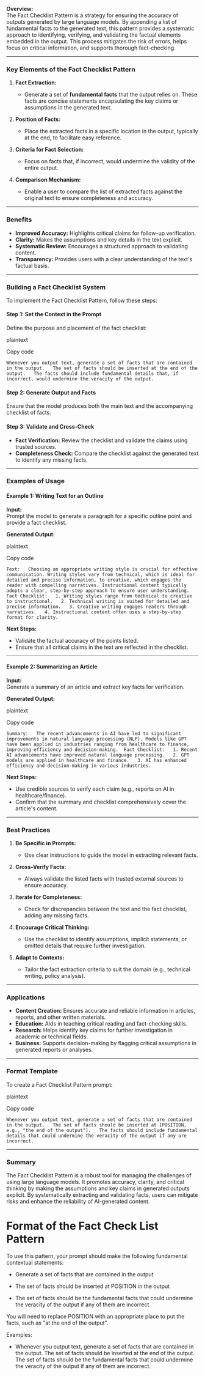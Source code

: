 **Overview:**  
The Fact Checklist Pattern is a strategy for ensuring the accuracy of outputs generated by large language models. By appending a list of fundamental facts to the generated text, this pattern provides a systematic approach to identifying, verifying, and validating the factual elements embedded in the output. This process mitigates the risk of errors, helps focus on critical information, and supports thorough fact-checking.

---

### **Key Elements of the Fact Checklist Pattern**

1. **Fact Extraction:**
    
    - Generate a set of **fundamental facts** that the output relies on. These facts are concise statements encapsulating the key claims or assumptions in the generated text.
2. **Position of Facts:**
    
    - Place the extracted facts in a specific location in the output, typically at the end, to facilitate easy reference.
3. **Criteria for Fact Selection:**
    
    - Focus on facts that, if incorrect, would undermine the validity of the entire output.
4. **Comparison Mechanism:**
    
    - Enable a user to compare the list of extracted facts against the original text to ensure completeness and accuracy.

---

### **Benefits**

- **Improved Accuracy:** Highlights critical claims for follow-up verification.
- **Clarity:** Makes the assumptions and key details in the text explicit.
- **Systematic Review:** Encourages a structured approach to validating content.
- **Transparency:** Provides users with a clear understanding of the text's factual basis.

---

### **Building a Fact Checklist System**

To implement the Fact Checklist Pattern, follow these steps:

#### **Step 1: Set the Context in the Prompt**

Define the purpose and placement of the fact checklist:

plaintext

Copy code

`Whenever you output text, generate a set of facts that are contained in the output.   The set of facts should be inserted at the end of the output.   The facts should include fundamental details that, if incorrect, would undermine the veracity of the output.`

#### **Step 2: Generate Output and Facts**

Ensure that the model produces both the main text and the accompanying checklist of facts.

#### **Step 3: Validate and Cross-Check**

- **Fact Verification:** Review the checklist and validate the claims using trusted sources.
- **Completeness Check:** Compare the checklist against the generated text to identify any missing facts.

---

### **Examples of Usage**

#### **Example 1: Writing Text for an Outline**

**Input:**  
Prompt the model to generate a paragraph for a specific outline point and provide a fact checklist.

**Generated Output:**

plaintext

Copy code

`Text:   Choosing an appropriate writing style is crucial for effective communication. Writing styles vary from technical, which is ideal for detailed and precise information, to creative, which engages the reader with compelling narratives. Instructional content typically adopts a clear, step-by-step approach to ensure user understanding.  Fact Checklist:   1. Writing styles range from technical to creative to instructional.   2. Technical writing is suited for detailed and precise information.   3. Creative writing engages readers through narratives.   4. Instructional content often uses a step-by-step format for clarity.`

**Next Steps:**

- Validate the factual accuracy of the points listed.
- Ensure that all critical claims in the text are reflected in the checklist.

---

#### **Example 2: Summarizing an Article**

**Input:**  
Generate a summary of an article and extract key facts for verification.

**Generated Output:**

plaintext

Copy code

`Summary:   The recent advancements in AI have led to significant improvements in natural language processing (NLP). Models like GPT have been applied in industries ranging from healthcare to finance, improving efficiency and decision-making.  Fact Checklist:   1. Recent AI advancements have improved natural language processing.   2. GPT models are applied in healthcare and finance.   3. AI has enhanced efficiency and decision-making in various industries.`

**Next Steps:**

- Use credible sources to verify each claim (e.g., reports on AI in healthcare/finance).
- Confirm that the summary and checklist comprehensively cover the article's content.

---

### **Best Practices**

1. **Be Specific in Prompts:**
    
    - Use clear instructions to guide the model in extracting relevant facts.
2. **Cross-Verify Facts:**
    
    - Always validate the listed facts with trusted external sources to ensure accuracy.
3. **Iterate for Completeness:**
    
    - Check for discrepancies between the text and the fact checklist, adding any missing facts.
4. **Encourage Critical Thinking:**
    
    - Use the checklist to identify assumptions, implicit statements, or omitted details that require further investigation.
5. **Adapt to Contexts:**
    
    - Tailor the fact extraction criteria to suit the domain (e.g., technical writing, policy analysis).

---

### **Applications**

- **Content Creation:** Ensures accurate and reliable information in articles, reports, and other written materials.
- **Education:** Aids in teaching critical reading and fact-checking skills.
- **Research:** Helps identify key claims for further investigation in academic or technical fields.
- **Business:** Supports decision-making by flagging critical assumptions in generated reports or analyses.

---

### **Format Template**

To create a Fact Checklist Pattern prompt:

plaintext

Copy code

`Whenever you output text, generate a set of facts that are contained in the output.   The set of facts should be inserted at [POSITION, e.g., "the end of the output"].   The facts should include fundamental details that could undermine the veracity of the output if any are incorrect.`

---

### **Summary**

The Fact Checklist Pattern is a robust tool for managing the challenges of using large language models. It promotes accuracy, clarity, and critical thinking by making the assumptions and key claims in generated outputs explicit. By systematically extracting and validating facts, users can mitigate risks and enhance the reliability of AI-generated content.
# Format of the Fact Check List Pattern

To use this pattern, your prompt should make the following fundamental contextual statements:

- Generate a set of facts that are contained in the output
    
- The set of facts should be inserted at POSITION in the output
    
- The set of facts should be the fundamental facts that could undermine the veracity of the output if any of them are incorrect
    

You will need to replace POSITION with an appropriate place to put the facts, such as "at the end of the output".

Examples:

- Whenever you output text, generate a set of facts that are contained in the output. The set of facts should be inserted at the end of the output. The set of facts should be the fundamental facts that could undermine the veracity of the output if any of them are incorrect.
